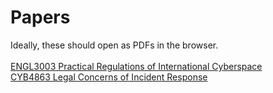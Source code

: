 # Papers
Ideally, these should open as PDFs in the browser. <br />
<br />
[ENGL3003 Practical Regulations of International Cyberspace](ENGL3003-Final-Paper.pdf) <br />
[CYB4863 Legal Concerns of Incident Response](CYB4863-Final-Paper.pdf) <br />
